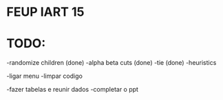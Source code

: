 # FEUP IART 15

# TODO:

-randomize children (done)
-alpha beta cuts    (done)
-tie                (done)
-heuristics

-ligar menu
-limpar codigo

-fazer tabelas e reunir dados
-completar o ppt